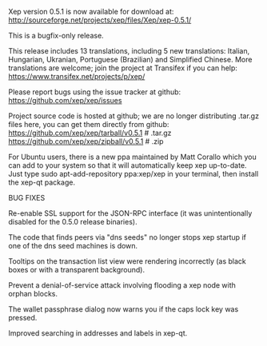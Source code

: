 Xep version 0.5.1 is now available for download at:
http://sourceforge.net/projects/xep/files/Xep/xep-0.5.1/

This is a bugfix-only release.

This release includes 13 translations, including 5 new translations:
Italian, Hungarian, Ukranian, Portuguese (Brazilian) and Simplified Chinese.
More translations are welcome; join the project at Transifex if you can help:
https://www.transifex.net/projects/p/xep/

Please report bugs using the issue tracker at github:
https://github.com/xep/xep/issues

Project source code is hosted at github; we are no longer
distributing .tar.gz files here, you can get them
directly from github:
https://github.com/xep/xep/tarball/v0.5.1  # .tar.gz
https://github.com/xep/xep/zipball/v0.5.1  # .zip

For Ubuntu users, there is a new ppa maintained by Matt Corallo which
you can add to your system so that it will automatically keep
xep up-to-date.  Just type
sudo apt-add-repository ppa:xep/xep
in your terminal, then install the xep-qt package.


BUG FIXES

Re-enable SSL support for the JSON-RPC interface (it was unintentionally
disabled for the 0.5.0 release binaries).

The code that finds peers via "dns seeds" no longer stops xep startup
if one of the dns seed machines is down.

Tooltips on the transaction list view were rendering incorrectly (as black boxes
or with a transparent background).

Prevent a denial-of-service attack involving flooding a xep node with
orphan blocks.

The wallet passphrase dialog now warns you if the caps lock key was pressed.

Improved searching in addresses and labels in xep-qt.
